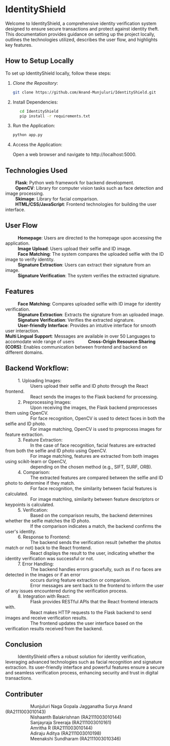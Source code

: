 # IdentityShield

Welcome to IdentityShield, a comprehensive identity verification system designed to ensure secure transactions and protect against identity theft. This documentation provides guidance on setting up the project locally, outlines the technologies utilized, describes the user flow, and highlights key features.

## How to Setup Locally

To set up IdentityShield locally, follow these steps:

1. *Clone the Repository*: 
   ```bash
   git clone https://github.com/Anand-Munjuluri/IdentityShield.git
   ```

2. Install Dependencies:

   ```bash
      cd IdentityShield
      pip install -r requirements.txt
   ```
3. Run the Application:

   ```bash
   python app.py
   ```
      
4. Access the Application:
   
      Open a web browser and navigate to http://localhost:5000.

## Technologies Used
  
          **Flask**: Python web framework for backend development.  
          **OpenCV**: Library for computer vision tasks such as face detection and image processing.  
          **Skimage**: Library for facial comparison.  
          **HTML/CSS/JavaScript**: Frontend technologies for building the user interface.  
  
    
## User Flow
          **Homepage**: Users are directed to the homepage upon accessing the application.  
          **Image Upload**: Users upload their selfie and ID image.  
          **Face Matching**: The system compares the uploaded selfie with the ID image to verify identity.  
          **Signature Extraction**: Users can extract their signature from an image.  
          **Signature Verification**: The system verifies the extracted signature.  


## Features
          **Face Matching**: Compares uploaded selfie with ID image for identity verification.  
          **Signature Extraction**: Extracts the signature from an uploaded image.  
          **Signature Verification**: Verifies the extracted signature.  
          **User-friendly Interface**: Provides an intuitive interface for smooth user interaction.  
          **Multi Lingual Support**: Messages are available in over 50 Languages to accomodate wide range of users
          **Cross-Origin Resource Sharing (CORS)**: Enables communication between frontend and backend on different domains.  


## Backend Workflow:
          1. Uploading Images:  
                    Users upload their selfie and ID photo through the React frontend.  
                    React sends the images to the Flask backend for processing.  
          2. Preprocessing Images:  
                    Upon receiving the images, the Flask backend preprocesses them using OpenCV.  
                    For face recognition, OpenCV is used to detect faces in both the selfie and ID photo.  
                    For image matching, OpenCV is used to preprocess images for feature extraction.  
          3. Feature Extraction:  
                    In the case of face recognition, facial features are extracted from both the selfie and ID photo using OpenCV.  
                    For image matching, features are extracted from both images using scikit-learn or OpenCV,  
                    depending on the chosen method (e.g., SIFT, SURF, ORB).  
          4. Comparison:  
                    The extracted features are compared between the selfie and ID photo to determine if they match.  
                    For face recognition, the similarity between facial features is calculated.  
                    For image matching, similarity between feature descriptors or keypoints is calculated.  
          5. Verification:  
                    Based on the comparison results, the backend determines whether the selfie matches the ID photo.  
                    If the comparison indicates a match, the backend confirms the user's identity.  
          6. Response to Frontend:  
                    The backend sends the verification result (whether the photos match or not) back to the React frontend.  
                    React displays the result to the user, indicating whether the identity verification was successful or not.  
          7. Error Handling:  
                    The backend handles errors gracefully, such as if no faces are detected in the images or if an error   
                    occurs during feature extraction or comparison.  
                    Error messages are sent back to the frontend to inform the user of any issues encountered during the verification process.  
          8. Integration with React:  
                    Flask provides RESTful APIs that the React frontend interacts with.  
                    React makes HTTP requests to the Flask backend to send images and receive verification results.  
                    The frontend updates the user interface based on the verification results received from the backend.  

## Conclusion
          IdentityShield offers a robust solution for identity verification, leveraging advanced technologies such as facial recognition and signature extraction. Its user-friendly interface and powerful features ensure a secure and seamless verification process, enhancing security and trust in digital transactions.

## Contributer
                    Munjuluri Naga Gopala Jagganatha Surya Anand (RA2111003010143)  
                    Nishaanth Balakrishnan (RA2111003010144)  
                    Sanjayraja Sreeraja (RA2111003010161)  
                    Amritha R (RA2111003010144)  
                    Adiraju Aditya (RA2111003010198)  
                    Meenakshi Sundharam (RA2111003010346)  
                    
